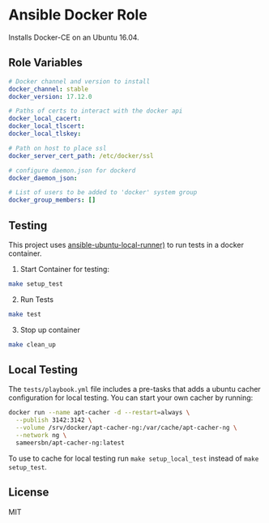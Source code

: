 # Ansible Docker Role

Installs Docker-CE on an Ubuntu 16.04.

## Role Variables

```yaml
# Docker channel and version to install
docker_channel: stable
docker_version: 17.12.0

# Paths of certs to interact with the docker api
docker_local_cacert:
docker_local_tlscert:
docker_local_tlskey:

# Path on host to place ssl
docker_server_cert_path: /etc/docker/ssl

# configure daemon.json for dockerd
docker_daemon_json:

# List of users to be added to 'docker' system group
docker_group_members: []
```

## Testing

This project uses [ansible-ubuntu-local-runner)](https://github.com/thomasjpfan/ansible-ubuntu-local-runner) to run tests in a docker container.

1. Start Container for testing:

```bash
make setup_test
```

2. Run Tests

```bash
make test
```

3. Stop up container

```bash
make clean_up
```

## Local Testing

The `tests/playbook.yml` file includes a pre-tasks that adds a ubuntu cacher configuration for local testing. You can start your own cacher by running:

```bash
docker run --name apt-cacher -d --restart=always \
  --publish 3142:3142 \
  --volume /srv/docker/apt-cacher-ng:/var/cache/apt-cacher-ng \
  --network ng \
  sameersbn/apt-cacher-ng:latest
```

To use to cache for local testing run `make setup_local_test` instead of `make setup_test`.

## License

MIT